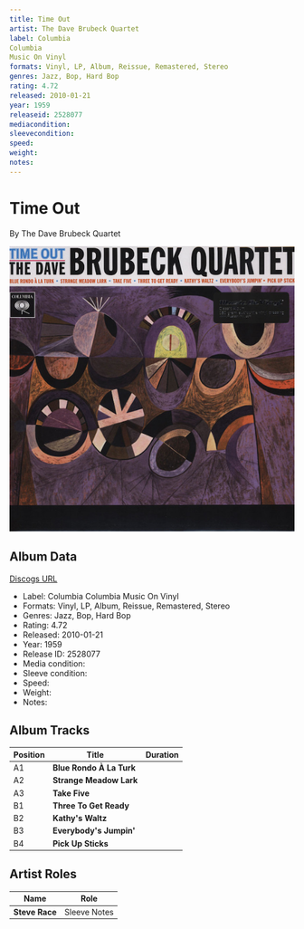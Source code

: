 ```yaml
---
title: Time Out
artist: The Dave Brubeck Quartet
label: Columbia
Columbia
Music On Vinyl
formats: Vinyl, LP, Album, Reissue, Remastered, Stereo
genres: Jazz, Bop, Hard Bop
rating: 4.72
released: 2010-01-21
year: 1959
releaseid: 2528077
mediacondition: 
sleevecondition: 
speed: 
weight: 
notes: 
---
```


# Time Out

By The Dave Brubeck Quartet

![](../../assets/albumcovers/The_Dave_Brubeck_Quartet-Time_Out.png)

## Album Data

[Discogs URL](https://www.discogs.com/release/2528077-The-Dave-Brubeck-Quartet-Time-Out)

- Label: Columbia
Columbia
Music On Vinyl
- Formats: Vinyl, LP, Album, Reissue, Remastered, Stereo
- Genres: Jazz, Bop, Hard Bop
- Rating: 4.72
- Released: 2010-01-21
- Year: 1959
- Release ID: 2528077
- Media condition: 
- Sleeve condition: 
- Speed: 
- Weight: 
- Notes: 

## Album Tracks

| **Position** | **Title** | **Duration** |
|--------------|-----------|--------------|
| A1 | **Blue Rondo À La Turk** |  |
| A2 | **Strange Meadow Lark** |  |
| A3 | **Take Five** |  |
| B1 | **Three To Get Ready** |  |
| B2 | **Kathy's Waltz** |  |
| B3 | **Everybody's Jumpin'** |  |
| B4 | **Pick Up Sticks** |  |

## Artist Roles

| **Name** | **Role** |
|----------|----------|
| **Steve Race** | Sleeve Notes |


